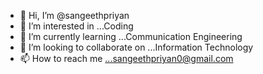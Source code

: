 - 👋 Hi, I’m @sangeethpriyan
- 👀 I’m interested in ...Coding
- 🌱 I’m currently learning ...Communication Engineering
- 💞️ I’m looking to collaborate on ...Information Technology
- 📫 How to reach me ...sangeethpriyan0@gmail.com

<!---
sangeethpriyan/sangeethpriyan is a ✨ special ✨ repository because its `README.md` (this file) appears on your GitHub profile.
You can click the Preview link to take a look at your changes.
--->
